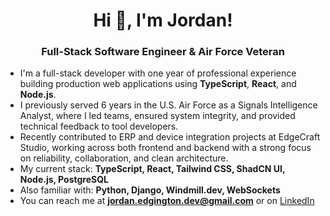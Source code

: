 <h1 align="center">Hi 👋, I'm Jordan!</h1>
<h3 align="center">Full-Stack Software Engineer & Air Force Veteran</h3>

- I'm a full-stack developer with one year of professional experience building production web applications using **TypeScript**, **React**, and **Node.js**.
- I previously served 6 years in the U.S. Air Force as a Signals Intelligence Analyst, where I led teams, ensured system integrity, and provided technical feedback to tool developers.
- Recently contributed to ERP and device integration projects at EdgeCraft Studio, working across both frontend and backend with a strong focus on reliability, collaboration, and clean architecture.
- My current stack: **TypeScript, React, Tailwind CSS, ShadCN UI, Node.js, PostgreSQL**
- Also familiar with: **Python, Django, Windmill.dev, WebSockets**
- You can reach me at **jordan.edgington.dev@gmail.com** or on [LinkedIn](https://www.linkedin.com/in/jordanedgington/)

<!---
Jordan-Edgington/Jordan-Edgington is a ✨ special ✨ repository because its `README.md` (this file) appears on your GitHub profile.
You can click the Preview link to take a look at your changes.
--->
